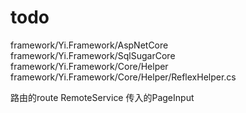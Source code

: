 # todo

framework/Yi.Framework/AspNetCore
framework/Yi.Framework/SqlSugarCore
framework/Yi.Framework/Core/Helper
framework/Yi.Framework/Core/Helper/ReflexHelper.cs


路由的route
RemoteService
传入的PageInput
